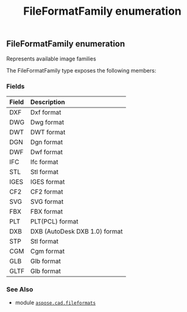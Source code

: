 ﻿---
title: FileFormatFamily enumeration
second_title: Aspose.CAD for Python via .NET API References
description: 
type: docs
weight: 20
url: /python-net/aspose.cad.fileformats/fileformatfamily/
is_root: false
---

## FileFormatFamily enumeration

Represents available image families



The FileFormatFamily type exposes the following members:

### Fields
| Field | Description |
| :- | :- |
| DXF | Dxf format |
| DWG | Dwg format |
| DWT | DWT format |
| DGN | Dgn format |
| DWF | Dwf format |
| IFC | Ifc format |
| STL | Stl format |
| IGES | IGES format |
| CF2 | CF2 format |
| SVG | SVG format |
| FBX | FBX format |
| PLT | PLT(PCL) format |
| DXB | DXB (AutoDesk DXB 1.0) format |
| STP | Stl format |
| CGM | Cgm format |
| GLB | Glb format |
| GLTF | Glb format |



### See Also
* module [`aspose.cad.fileformats`](..)
